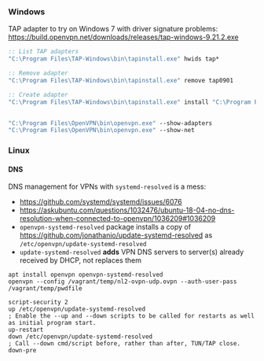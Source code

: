 ### Windows

TAP adapter to try on Windows 7 with driver signature problems: https://build.openvpn.net/downloads/releases/tap-windows-9.21.2.exe

```bat
:: List TAP adapters
"C:\Program Files\TAP-Windows\bin\tapinstall.exe" hwids tap*

:: Remove adapter
"C:\Program Files\TAP-Windows\bin\tapinstall.exe" remove tap0901

:: Create adapter
"C:\Program Files\TAP-Windows\bin\tapinstall.exe" install "C:\Program Files\TAP-Windows\driver\OemVista.inf" tap0901


"C:\Program Files\OpenVPN\bin\openvpn.exe" --show-adapters
"C:\Program Files\OpenVPN\bin\openvpn.exe" --show-net
```

### Linux

#### DNS
DNS management for VPNs with `systemd-resolved` is a mess:
* https://github.com/systemd/systemd/issues/6076
* https://askubuntu.com/questions/1032476/ubuntu-18-04-no-dns-resolution-when-connected-to-openvpn/1036209#1036209
* `openvpn-systemd-resolved` package installs a copy of https://github.com/jonathanio/update-systemd-resolved as `/etc/openvpn/update-systemd-resolved`
* `update-systemd-resolved` **adds** VPN DNS servers to server(s) already received by DHCP, not replaces them

```shell
apt install openvpn openvpn-systemd-resolved
openvpn --config /vagrant/temp/nl2-ovpn-udp.ovpn --auth-user-pass /vagrant/temp/pwdfile
```

```
script-security 2
up /etc/openvpn/update-systemd-resolved
; Enable the --up and --down scripts to be called for restarts as well as initial program start.
up-restart
down /etc/openvpn/update-systemd-resolved
; Call --down cmd/script before, rather than after, TUN/TAP close.
down-pre
```
